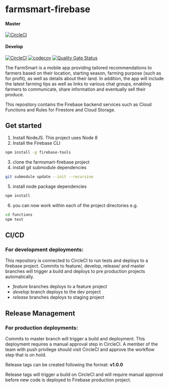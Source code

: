 # farmsmart-firebase

#### Master

[![CircleCI](https://circleci.com/gh/farmsmart/farmsmart-firebase/tree/master.svg?style=svg)](https://circleci.com/gh/farmsmart/farmsmart-firebase/tree/master)

#### Develop

[![CircleCI](https://circleci.com/gh/farmsmart/farmsmart-firebase.svg?style=svg)](https://circleci.com/gh/farmsmart/farmsmart-firebase)
[![codecov](https://codecov.io/gh/farmsmart/farmsmart-firebase/branch/develop/graph/badge.svg)](https://codecov.io/gh/farmsmart/farmsmart-firebase)
[![Quality Gate Status](https://sonarcloud.io/api/project_badges/measure?project=farmsmart_farmsmart-firebase&metric=alert_status)](https://sonarcloud.io/dashboard?id=farmsmart_farmsmart-firebase)

The FarmSmart is a mobile app providing tailored recommendations to farmers based on their location,
starting season, farming purpose (such as for profit), as well as details about their land.
In addition, the app will include the latest farming tips as well as links to various chat groups,
enabling farmers to communicate, share information and eventually sell their produce.

This repository contains the Firebase backend services such as Cloud Functions and Rules for Firestore and Cloud Storage.

## Get started

1. Install NodeJS. This project uses Node 8
2. Install the Firebase CLI

```bash
npm install -g firebase-tools
```

3. clone the farmsmart-firebase project
4. install git submodule dependencies

```bash
git submodule update --init --recursive
```

5. install node package dependencies

```bash
npm install
```

6. you can now work within each of the project directories e.g.

```bash
cd functions
npm test
```

## CI/CD

### For development deployments:

This repository is connected to CircleCI to run tests and deploys to a firebase project.
Commits to feature/, develop, release/ and master branches will trigger a build and deploys to pre production projects automatically.

- _feature_ branches deploys to a feature project
- _develop_ branch deploys to the dev project
- _release_ branches deploys to staging project

## Release Management

### For production deployments:

Commits to master branch will trigger a build and deployment.
This deployment requires a manual approval step in CircleCI.
A member of the team with push privilege should visit CircleCI and approve the workflow step that is on hold.

Release tags can be created following the format: **v1.0.0**

Release tags will trigger a build on CircleCI and will require manual approval before new code is deployed to Firebase production project.
